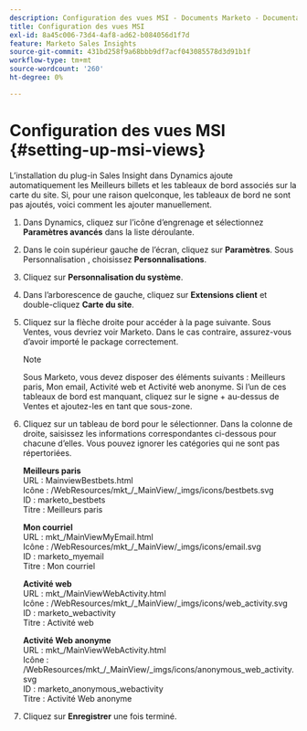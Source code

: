 ```yaml
---
description: Configuration des vues MSI - Documents Marketo - Documentation du produit
title: Configuration des vues MSI
exl-id: 8a45c006-73d4-4af8-ad62-b084056d1f7d
feature: Marketo Sales Insights
source-git-commit: 431bd258f9a68bbb9df7acf043085578d3d91b1f
workflow-type: tm+mt
source-wordcount: '260'
ht-degree: 0%

---
```


# Configuration des vues MSI {#setting-up-msi-views}

L’installation du plug-in Sales Insight dans Dynamics ajoute automatiquement les Meilleurs billets et les tableaux de bord associés sur la carte du site. Si, pour une raison quelconque, les tableaux de bord ne sont pas ajoutés, voici comment les ajouter manuellement.

1. Dans Dynamics, cliquez sur l’icône d’engrenage et sélectionnez **Paramètres avancés** dans la liste déroulante.

1. Dans le coin supérieur gauche de l’écran, cliquez sur **Paramètres**. Sous Personnalisation , choisissez **Personnalisations**.

1. Cliquez sur **Personnalisation du système**.

1. Dans l’arborescence de gauche, cliquez sur **Extensions client** et double-cliquez **Carte du site**.

1. Cliquez sur la flèche droite pour accéder à la page suivante. Sous Ventes, vous devriez voir Marketo. Dans le cas contraire, assurez-vous d’avoir importé le package correctement.

   >[!NOTE]
   >
   >Sous Marketo, vous devez disposer des éléments suivants : Meilleurs paris, Mon email, Activité web et Activité web anonyme. Si l’un de ces tableaux de bord est manquant, cliquez sur le signe + au-dessus de Ventes et ajoutez-les en tant que sous-zone.

1. Cliquez sur un tableau de bord pour le sélectionner. Dans la colonne de droite, saisissez les informations correspondantes ci-dessous pour chacune d’elles. Vous pouvez ignorer les catégories qui ne sont pas répertoriées.

   **Meilleurs paris**</br>
URL : MainviewBestbets.html</br>
Icône : /WebResources/mkt_/_MainView/_imgs/icons/bestbets.svg</br>
ID : marketo_bestbets</br>
Titre : Meilleurs paris

   **Mon courriel**</br>
URL : mkt_/MainViewMyEmail.html</br>
Icône : /WebResources/mkt_/_MainView/_imgs/icons/email.svg</br>
ID : marketo_myemail</br>
Titre : Mon courriel

   **Activité web**</br>
URL : mkt_/MainViewWebActivity.html</br>
Icône : /WebResources/mkt_/_MainView/_imgs/icons/web_activity.svg</br>
ID : marketo_webactivity</br>
Titre : Activité web

   **Activité Web anonyme**</br>
URL : mkt_/MainViewWebActivity.html</br>
Icône : /WebResources/mkt_/_MainView/_imgs/icons/anonymous_web_activity.svg</br>
ID : marketo_anonymous_webactivity</br>
Titre : Activité Web anonyme

1. Cliquez sur **Enregistrer** une fois terminé.
